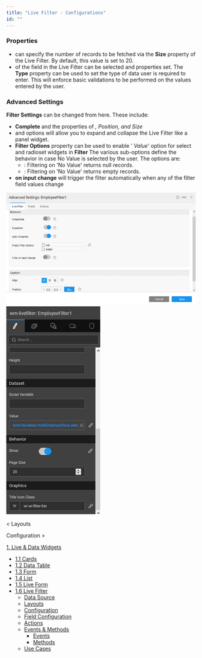 ```yaml
---
title: "Live Filter - Configurations"
id: ""
---
```


### Properties

- can specify the number of records to be fetched via the **Size** property of the Live Filter. By default, this value is set to 20.
- of the field in the Live Filter can be selected and properties set. The **Type** property can be used to set the type of data user is required to enter. This will enforce basic validations to be performed on the values entered by the user.

### Advanced Settings

**Filter Settings** can be changed from here. These include:

- **Complete** and the properties of _, Position, and Size_
- and options will allow you to expand and collapse the Live Filter like a panel widget.
- **Filter Options** property can be used to enable ' _Value_' option for select and radioset widgets in **Filter** The various sub-options define the behavior in case No Value is selected by the user. The options are:
    - : Filtering on 'No Value' returns null records.
    - : Filtering on 'No Value' returns empty records.
- **on input change** will trigger the filter automatically when any of the filter field values change

[![](../assets/filter_basics.png)](../assets/filter_basics.png) [![](../assets/filter_props-1.png)](../assets/filter_props-1.png)

< Layouts

Configuration >

[1\. Live & Data Widgets](/learn/app-development/widgets/widget-library/#data-live)

- [1.1 Cards](/learn/app-development/widgets/datalive/cards/)
- [1.2 Data Table](/learn/app-development/widgets/datalive/data-table/)
- [1.3 Form](/learn/app-development/widgets/datalive/form/)
- [1.4 List](/learn/app-development/widgets/datalive/list/)
- [1.5 Live Form](/learn/app-development/widgets/datalive/live-form/)
- [1.6 Live Filter](/learn/app-development/widgets/datalive/live-filter/)
    - [Data Source](/learn/app-development/widgets/datalive/livefilter/live-filter-data-source/)
    - [Layouts](/learn/app-development/widgets/datalive/livefilter/livefilter-layouts/)
    - [Configuration](/learn/app-development/widgets/datalive/livefilter/filter-configurations/)
    - [Field Configuration](/learn/app-development/widgets/datalive/livefilter/livefilter-field-configuration/)
    - [Actions](/learn/app-development/widgets/datalive/livefilter/livefilter-actions/)
    - [Events & Methods](/learn/app-development/widgets/datalive/livefilter/livefilter-events-methods/)
        - [Events](/learn/app-development/widgets/datalive/livefilter/livefilter-events-methods/#events)
        - [Methods](/learn/app-development/widgets/datalive/livefilter/livefilter-events-methods/#methods)
    - [Use Cases](/learn/app-development/widgets/datalive/livefilter/livefilter-use-cases/)
